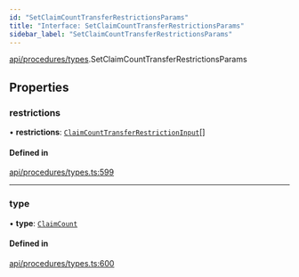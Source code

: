 ```yaml
---
id: "SetClaimCountTransferRestrictionsParams"
title: "Interface: SetClaimCountTransferRestrictionsParams"
sidebar_label: "SetClaimCountTransferRestrictionsParams"
---
```


[api/procedures/types](../../../../../modules/API/Procedures/Types/Types.md).SetClaimCountTransferRestrictionsParams

## Properties

### restrictions

• **restrictions**: [`ClaimCountTransferRestrictionInput`](../ClaimCountTransferRestrictionInput/ClaimCountTransferRestrictionInput.md)[]

#### Defined in

[api/procedures/types.ts:599](https://github.com/PolymeshAssociation/polymesh-sdk/blob/49a0066c3/src/api/procedures/types.ts#L599)

___

### type

• **type**: [`ClaimCount`](../../../../../enums/API/Procedures/Types/TransferRestrictionType/TransferRestrictionType.md#claimcount)

#### Defined in

[api/procedures/types.ts:600](https://github.com/PolymeshAssociation/polymesh-sdk/blob/49a0066c3/src/api/procedures/types.ts#L600)
